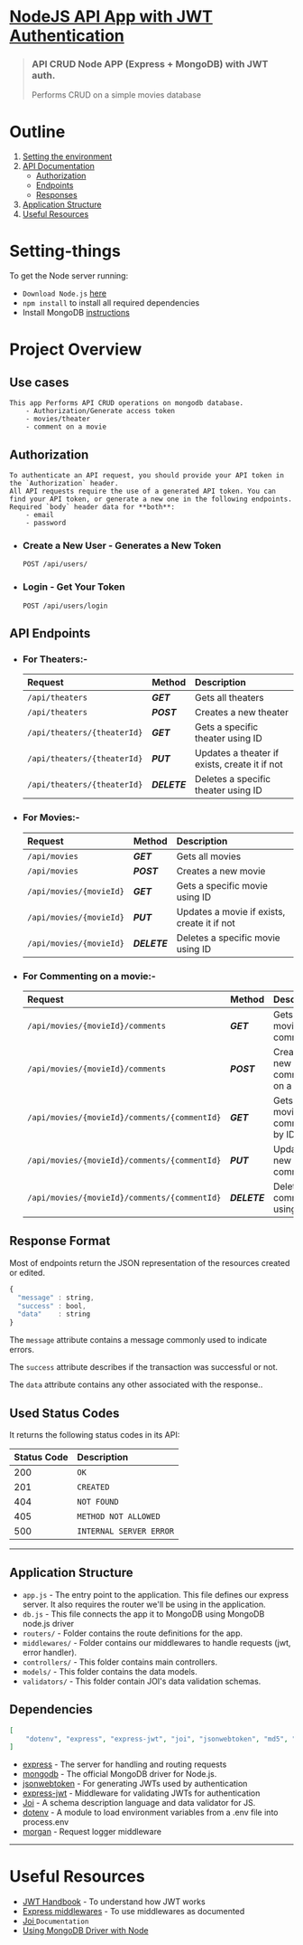 #  [NodeJS API App with JWT Authentication](#)

> ### <strong> API CRUD Node APP </strong> (Express + MongoDB) with JWT auth.
> Performs CRUD on a simple movies database 

# Outline
1. [Setting the environment](#Setting-things)
2. [API Documentation](#Use-cases)
    - [Authorization](#Authorization)
    - [Endpoints](#API-Endpoints)
    - [Responses](#Response-Format)
3. [Application Structure](#Application-Structure)
4. [Useful Resources](#Useful-Resources)


# Setting-things #

To get the Node server running:
- `Download Node.js` [here](https://nodejs.org/en/download/)
- `npm install` to install all required dependencies
- Install MongoDB [instructions](https://docs.mongodb.com/manual/installation/#tutorials)

# Project Overview
## Use cases ##
    This app Performs API CRUD operations on mongodb database.
        - Authorization/Generate access token
        - movies/theater
        - comment on a movie 
## Authorization ##
    To authenticate an API request, you should provide your API token in the `Authorization` header.
    All API requests require the use of a generated API token. You can find your API token, or generate a new one in the following endpoints.
    Required `body` header data for **both**:
        - email
        - password
    
- ### Create a New User - Generates a New Token 
    ```HTTP
    POST /api/users/
    ```
- ### Login - Get Your Token 
    ```HTTP
    POST /api/users/login
    ```
## API Endpoints ##
- ### For Theaters:-
    | Request | Method| Description |
    | :--- | ---- | :--- |
    | ```/api/theaters``` | ***GET*** | Gets all theaters
    | ```/api/theaters``` | ***POST*** | Creates a new theater
    | ```/api/theaters/{theaterId}``` | ***GET*** | Gets a specific theater using ID
    | ```/api/theaters/{theaterId}``` | ***PUT*** | Updates a theater if exists, create it if not
    | ```/api/theaters/{theaterId}``` | ***DELETE*** | Deletes a specific theater using ID
- ### For Movies:-
    | Request | Method| Description |
    | :--- | ---- | :--- |
    | ```/api/movies``` | ***GET*** | Gets all movies
    | ```/api/movies``` | ***POST*** | Creates a new movie
    | ```/api/movies/{movieId}``` | ***GET*** | Gets a specific movie using ID
    | ```/api/movies/{movieId}``` | ***PUT*** | Updates a movie if exists, create it if not
    | ```/api/movies/{movieId}``` | ***DELETE*** | Deletes a specific movie using ID

- ### For Commenting on a movie:-
    | Request | Method| Description |
    | :--- | ---- | :--- |
    | ```/api/movies/{movieId}/comments``` | ***GET*** | Gets movie's all comments
    | ```/api/movies/{movieId}/comments``` | ***POST*** | Creates a new comment on a movie
    | ```/api/movies/{movieId}/comments/{commentId}``` | ***GET*** | Gets a movie's comment by ID
    | ```/api/movies/{movieId}/comments/{commentId}``` | ***PUT*** | Updates a new comment
    | ```/api/movies/{movieId}/comments/{commentId}``` | ***DELETE*** | Deletes a comment using ID 

    


## Response Format ##
Most of endpoints return the JSON representation of the resources created or edited.

```javascript
{
  "message" : string,
  "success" : bool,
  "data"    : string
}
```

The `message` attribute contains a message commonly used to indicate errors.

The `success` attribute describes if the transaction was successful or not.

The `data` attribute contains any other associated with the response..

## Used Status Codes

It returns the following status codes in its API:

| Status Code | Description |
| :--- | :--- |
| 200 | `OK` |
| 201 | `CREATED` |
| 404 | `NOT FOUND` |
| 405 | `METHOD NOT ALLOWED` |
| 500 | `INTERNAL SERVER ERROR` |

---

## Application Structure ##

- `app.js` - The entry point to the application. This file defines our express server. It also requires the router we'll be using in the application.
- `db.js` -  This file connects the app it to MongoDB using MongoDB node.js driver
- `routers/` - Folder contains the route definitions for the app.
- `middlewares/` - Folder contains our middlewares to handle requests (jwt, error handler).
- `controllers/` - This folder contains main controllers.
- `models/` - This folder contains the data models.
- `validators/` - This folder contain JOI's data validation schemas.


## Dependencies

```json
[
    "dotenv", "express", "express-jwt", "joi", "jsonwebtoken", "md5", "mongodb", "morgan"
]
```
- [express](https://github.com/expressjs/express) - The server for handling and routing requests
- [mongodb](https://www.npmjs.com/package/mongodb) - The official MongoDB driver for Node.js. 
- [jsonwebtoken](https://github.com/auth0/node-jsonwebtoken) - For generating JWTs used by authentication
- [express-jwt](https://github.com/auth0/express-jwt) - Middleware for validating JWTs for authentication
- [Joi](https://github.com/sideway/joi) - A schema description language and data validator for JS.
- [dotenv](https://github.com/motdotla/dotenv) - A module to load environment variables from a .env file into process.env
- [morgan](https://github.com/expressjs/morgan#readme) - Request logger middleware

-------

# Useful Resources #

- [JWT Handbook](https://auth0.com/resources/ebooks/jwt-handbook) - To understand how JWT works
- [Express middlewares](https://expressjs.com/en/guide/using-middleware.html) - To use middlewares as documented
- [Joi ](https://joi.dev/api/) `Documentation`
- [Using MongoDB Driver with Node](https://www.mongodb.com/blog/post/quick-start-nodejs-mongodb--how-to-get-connected-to-your-database)
